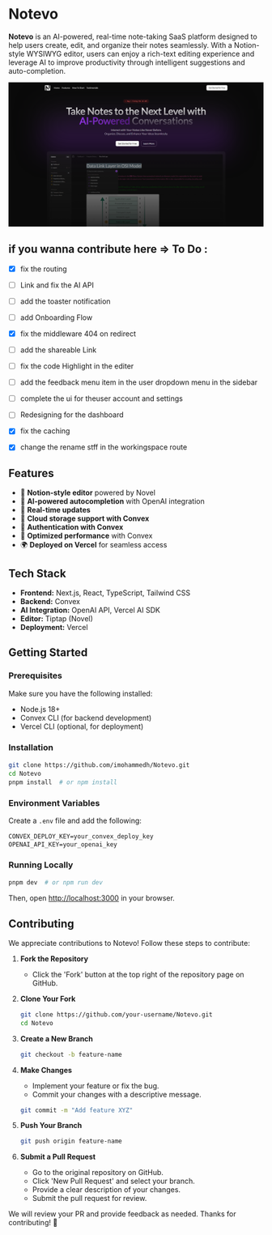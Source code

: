 # Notevo
 
 **Notevo** is an AI-powered, real-time note-taking SaaS platform designed to help users create, edit, and organize their notes seamlessly. With a Notion-style WYSIWYG editor, users can enjoy a rich-text editing experience and leverage AI to improve productivity through intelligent suggestions and auto-completion.
 
 ![Home Page](showCase_imgs/HomePage.png)
 
 ## if you wanna contribute here => To Do :
 
 - [x] fix the routing
 - [ ] Link and fix the AI API
 - [ ] add the toaster notification
 - [ ] add Onboarding Flow
 - [x] fix the middleware 404 on redirect
 - [ ] add the shareable Link
 - [ ] fix the code Highlight in the editer
 - [ ] add the feedback menu item in the user dropdown menu in the sidebar
 - [ ] complete the ui for theuser account and settings
 - [ ] Redesigning for the dashboard 
 - [x] fix the caching
 - [x] change the rename stff in the workingspace route
 
 
 
 ## Features
 
 - 📝 **Notion-style editor** powered by Novel
 - 🤖 **AI-powered autocompletion** with OpenAI integration
 - 🔄 **Real-time updates**
 - 📂 **Cloud storage support with Convex**
 - 🔐 **Authentication with Convex**
 - 🚀 **Optimized performance** with Convex
 - 🌍 **Deployed on Vercel** for seamless access
 
 ## Tech Stack
 
 - **Frontend:** Next.js, React, TypeScript, Tailwind CSS
 - **Backend:** Convex
 - **AI Integration:** OpenAI API, Vercel AI SDK
 - **Editor:** Tiptap (Novel)
 - **Deployment:** Vercel
 
 ## Getting Started
 
 ### Prerequisites
 Make sure you have the following installed:
 - Node.js 18+
 - Convex CLI (for backend development)
 - Vercel CLI (optional, for deployment)
 
 ### Installation
 ```bash
 git clone https://github.com/imohammedh/Notevo.git
 cd Notevo
 pnpm install  # or npm install
 ```
 
 ### Environment Variables
 Create a `.env` file and add the following:
 ```env
 CONVEX_DEPLOY_KEY=your_convex_deploy_key
 OPENAI_API_KEY=your_openai_key
 ```
 
 ### Running Locally
 ```bash
 pnpm dev  # or npm run dev
 ```
 Then, open [http://localhost:3000](http://localhost:3000) in your browser.
 
 ## Contributing
 We appreciate contributions to Notevo! Follow these steps to contribute:
 
 1. **Fork the Repository**
    - Click the 'Fork' button at the top right of the repository page on GitHub.
 
 2. **Clone Your Fork**
    ```bash
    git clone https://github.com/your-username/Notevo.git
    cd Notevo
    ```
 
 3. **Create a New Branch**
    ```bash
    git checkout -b feature-name
    ```
 
 4. **Make Changes**
    - Implement your feature or fix the bug.
    - Commit your changes with a descriptive message.
    ```bash
    git commit -m "Add feature XYZ"
    ```
 
 5. **Push Your Branch**
    ```bash
    git push origin feature-name
    ```
 
 6. **Submit a Pull Request**
    - Go to the original repository on GitHub.
    - Click 'New Pull Request' and select your branch.
    - Provide a clear description of your changes.
    - Submit the pull request for review.
 
 We will review your PR and provide feedback as needed. Thanks for contributing! 🚀
